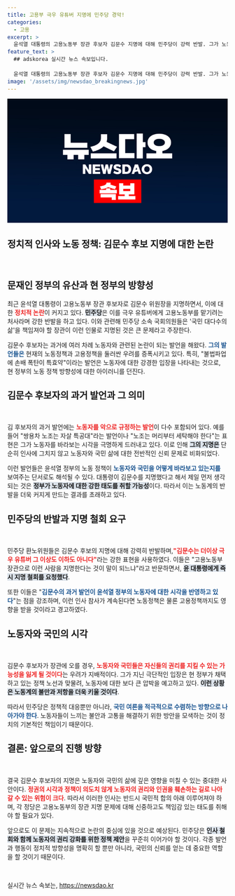 ```yaml
---
title: 고용부 극우 유튜버 지명에 민주당 경악!
categories:
  - 고용
excerpt: >
  윤석열 대통령의 고용노동부 장관 후보자 김문수 지명에 대해 민주당이 강력 반발. 그가 노동자를 ‘악’으로 규정한 과거 발언을 문제삼으며 지명 철회를 촉구하고 나섰다. 노동 정책의 미래는 불투명해졌다.
feature_text: >
  ## adskorea 실시간 뉴스 속보입니다.

  윤석열 대통령의 고용노동부 장관 후보자 김문수 지명에 대해 민주당이 강력 반발. 그가 노동자를 ‘악’으로 규정한 과거 발언을 문제삼으며 지명 철회를 촉구하고 나섰다. 노동 정책의 미래는 불투명해졌다.
image: '/assets/img/newsdao_breakingnews.jpg'
---
```


<p><img src="/assets/img/newsdao_breakingnews.jpg" alt="adskorea 속보" /></p>

<h2>정치적 인사와 노동 정책: 김문수 후보 지명에 대한 논란</h2>

<p data-ke-size="size16">&nbsp;</p>

<h2 data-ke-size="size26">문재인 정부의 유산과 현 정부의 방향성</h2>

<p data-ke-size="size16">최근 윤석열 대통령이 고용노동부 장관 후보자로 김문수 위원장을 지명하면서, 이에 대한 <b><span style="color: #ee2323;">정치적 논란</span></b>이 커지고 있다. <b><span style="background-color: #21538527;">민주당</span></b>은 이를 극우 유튜버에게 고용노동부를 맡기려는 처사라며 강한 반발을 하고 있다. 이와 관련해 민주당 소속 국회의원들은 '국민 대다수의 삶'을 책임져야 할 장관이 이런 인물로 지명된 것은 큰 문제라고 주장한다.</p>

<p data-ke-size="size16">김문수 후보자는 과거에 여러 차례 노동자와 관련된 논란이 되는 발언을 해왔다. <b><span style="color: #1a5490;">그의 발언들은</span></b> 현재의 노동정책과 고용정책을 둘러싼 우려를 증폭시키고 있다. 특히, "불법파업에 손배 폭탄이 특효약"이라는 발언은 노동자에 대한 강경한 입장을 나타내는 것으로, 현 정부의 노동 정책 방향성에 대한 아이러니를 던진다.</p>

<h2 data-ke-size="size26">김문수 후보자의 과거 발언과 그 의미</h2>

<p data-ke-size="size16">&nbsp;</p>

<p data-ke-size="size16">김 후보자의 과거 발언에는 <b><span style="color: #ee2323;">노동자를 악으로 규정하는 발언</span></b>이 다수 포함되어 있다. 예를 들어 "쌍용차 노조는 자살 특공대"라는 발언이나 "노조는 머리부터 세탁해야 한다"는 표현은 그가 노동자를 바라보는 시각을 극명하게 드러내고 있다. 이로 인해 <b><span style="background-color: #21538527;">그의 지명은</span></b> 단순히 인사에 그치지 않고 노동자와 국민 삶에 대한 전반적인 신뢰 문제로 비화되었다.</p>

<p data-ke-size="size16">이런 발언들은 윤석열 정부의 노동 정책이 <b><span style="color: #1a5490;">노동자와 국민을 어떻게 바라보고 있는지를</span></b> 보여주는 단서로도 해석될 수 있다. 대통령이 김문수를 지명했다고 해서 제일 먼저 생각되는 것은 <b><span style="background-color: #21538527;">정부가 노동자에 대한 강한 태도를 취할 가능성</span></b>이다. 따라서 이는 노동계의 반발을 더욱 커지게 만드는 결과를 초래하고 있다.</p>

<h2 data-ke-size="size26">민주당의 반발과 지명 철회 요구</h2>

<p data-ke-size="size16">&nbsp;</p>

<p data-ke-size="size16">민주당 환노위원들은 김문수 후보의 지명에 대해 강력히 반발하며,<b><span style="color: #ee2323;">"김문수는 더이상 극우 유튜버 그 이상도 이하도 아니다"</span></b>라는 강한 표현을 사용하였다. 이들은 "고용노동부 장관으로 이런 사람을 지명한다는 것이 말이 되느냐"라고 반문하면서, <b><span style="background-color: #21538527;">윤 대통령에게 즉시 지명 철회를 요청했다</span></b>.</p>

<p data-ke-size="size16">또한 이들은 "<b><span style="color: #1a5490;">김문수의 과거 발언이 윤석열 정부의 노동자에 대한 시각을 반영하고 있다</span></b>"는 점을 강조하며, 이런 인사 참사가 계속된다면 노동정책은 물론 고용정책까지도 영향을 받을 것이라고 경고하였다.</p>

<h2 data-ke-size="size26">노동자와 국민의 시각</h2>

<p data-ke-size="size16">&nbsp;</p>

<p data-ke-size="size16">김문수 후보자가 장관에 오를 경우, <b><span style="color: #ee2323;">노동자와 국민들은 자신들의 권리를 지킬 수 있는 가능성을 잃게 될 것이다</span></b>는 우려가 지배적이다. 그가 지닌 극단적인 입장은 현 정부가 채택하고 있는 정책 노선과 맞물려, 노동자에 대한 보다 큰 압박을 예고하고 있다. <b><span style="background-color: #21538527;">이런 상황은 노동계의 불만과 저항을 더욱 키울 것이다</span></b>.</p>

<p data-ke-size="size16">따라서 민주당은 정책적 대응뿐만 아니라, <b><span style="color: #1a5490;">국민 여론을 적극적으로 수렴하는 방향으로 나아가야 한다</span></b>. 노동자들이 느끼는 불안과 고통을 해결하기 위한 방안을 모색하는 것이 정치의 기본적인 책임이기 때문이다. </p>

<h2 data-ke-size="size26">결론: 앞으로의 진행 방향</h2>

<p data-ke-size="size16">&nbsp;</p>

<p data-ke-size="size16">결국 김문수 후보자의 지명은 노동자와 국민의 삶에 깊은 영향을 미칠 수 있는 중대한 사안이다. <b><span style="color: #ee2323;">정권의 시각과 정책이 의도치 않게 노동자의 권리와 인권을 훼손하는 길로 나아갈 수 있는 위험이 크다</span></b>. 따라서 이러한 인사는 반드시 국민적 합의 아래 이루어져야 하며, 각 정당은 고용노동부의 장관 지명 문제에 대해 신중하고도 책임감 있는 태도를 취해야 할 필요가 있다.</p>

<p data-ke-size="size16">앞으로도 이 문제는 지속적으로 논란의 중심에 있을 것으로 예상된다. 민주당은 <b><span style="background-color: #21538527;">인사 철회와 함께 노동자의 권리 강화를 위한 정책 제안</span></b>을 꾸준히 이어가야 할 것이다. 각종 발언과 행동이 정치적 방향성을 명확히 할 뿐만 아니라, 국민의 신뢰를 얻는 데 중요한 역할을 할 것이기 때문이다.</p>

<p data-ke-size="size16">&nbsp;</p>
실시간 뉴스 속보는, <a href="https://newsdao.kr" rel="dofollow">https://newsdao.kr</a>


